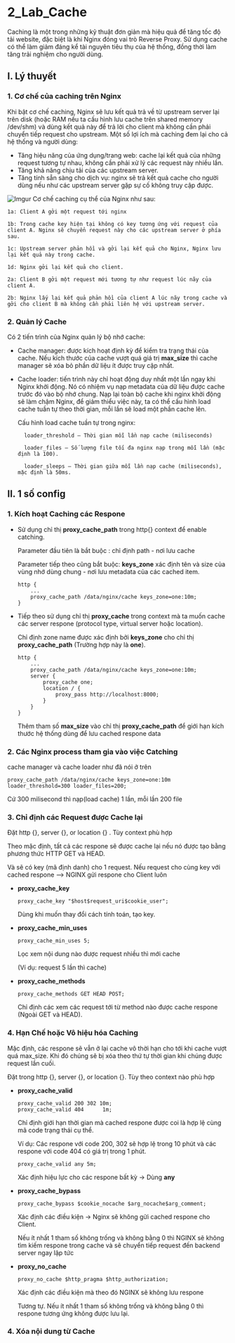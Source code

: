 # 2_Lab_Cache

Caching là một trong những kỹ thuật đơn giản mà hiệu quả để tăng tốc độ tải website, đặc biệt là khi Nginx đóng vai trò Reverse Proxy. Sử dụng cache có thể làm giảm đáng kể tài nguyên tiêu thụ của hệ thống, đồng thời làm tăng trải nghiệm cho người dùng. 

## I. Lý thuyết
### 1. Cơ chế của caching trên Nginx
Khi bật cơ chế caching, Nginx sẽ lưu kết quả trả về từ upstream server lại trên disk (hoặc RAM nếu ta cấu hình lưu cache trên shared memory /dev/shm) và dùng kết quả này để trả lời cho client mà không cần phải chuyển tiếp request cho upstream. Một số lợi ích mà caching đem lại cho cả hệ thống và người dùng:

- Tăng hiệu năng của ứng dụng/trang web: cache lại kết quả của những request tương tự nhau, không cần phải xử lý các request này nhiều lần.
- Tăng khả năng chịu tải của các upstream server.
- Tăng tính sẵn sàng cho dịch vụ: nginx sẽ trả kết quả cache cho người dùng nếu như các upstream server gặp sự cố không truy cập được.

![Imgur](https://i.imgur.com/rHsj0Rj.png)
Cơ chế caching cụ thể của Nginx như sau:

    1a: Client A gởi một request tới nginx

    1b: Trong cache key hiện tại không có key tương ứng với request của client A. Nginx sẽ chuyển request này cho các upstream server ở phía sau.

    1c: Upstream server phản hồi và gởi lại kết quả cho Nginx, Nginx lưu lại kết quả này trong cache.

    1d: Nginx gởi lại kết quả cho client.
    
    2a: Client B gởi một request mới tương tự như request lúc nãy của client A.

    2b: Nginx lấy lại kết quả phản hồi của client A lúc nãy trong cache và gởi cho client B mà không cần phải liên hệ với upstream server.

### 2. Quản lý Cache
Có 2 tiến trình của Nginx quản lý bộ nhớ cache:

- Cache manager: được kích hoạt định kỳ để kiểm tra trạng thái của cache. Nếu kích thước của cache vượt quá giá trị **max_size** thì cache manager sẽ xóa bỏ phần dữ liệu ít được truy cập nhất.
- Cache loader: tiến trình này chỉ hoạt động duy nhất một lần ngay khi Nginx khởi động. Nó có nhiệm vụ nạp metadata của dữ liệu được cache trước đó vào bộ nhớ chung. Nạp lại toàn bộ cache khi nginx khởi động sẽ làm chậm Nginx, để giảm thiểu việc này, ta có thể cấu hình load cache tuần tự theo thời gian, mỗi lần sẽ load một phần cache lên.

    Cấu hình load cache tuần tự trong nginx:

        loader_threshold – Thời gian mỗi lần nạp cache (miliseconds)

        loader_files – Số lượng file tối đa nginx nạp trong mỗi lần (mặc định là 100).

        loader_sleeps – Thời gian giữa mỗi lần nạp cache (miliseconds), mặc định là 50ms.

## II. 1 số config
### 1. Kích hoạt Caching các Respone
- Sử dụng chỉ thị **proxy_cache_path** trong http{} context để enable catching.

    Parameter đầu tiên là bắt buộc : chỉ định path - nơi lưu cache 

    Parameter tiếp theo cũng bắt buộc: **keys_zone** xác định tên và size của vùng nhớ dùng chung - nơi lưu metadata của các cached item.

    ```
    http {
        ...
        proxy_cache_path /data/nginx/cache keys_zone=one:10m;
    }
    ```

- Tiếp theo sử dụng chỉ thị **proxy_cache** trong context mà ta muốn cache các server respone (protocol type, virtual server hoặc location).

    Chỉ định zone name được xác định bởi  **keys_zone** cho chỉ thị **proxy_cache_path** (Trường hợp này là **one**).

    ```
    http {
        ...
        proxy_cache_path /data/nginx/cache keys_zone=one:10m;
        server {
            proxy_cache one;
            location / {
                proxy_pass http://localhost:8000;
            }
        }
    }
    ```

    Thêm tham số **max_size** vào chỉ thị **proxy_cache_path** để giới hạn kích thước hệ thống dùng để lưu cached respone data

### 2. Các Nginx process tham gia vào việc Catching
cache manager và cache loader như đã nói ở trên

```
proxy_cache_path /data/nginx/cache keys_zone=one:10m loader_threshold=300 loader_files=200;
```

Cứ 300 milisecond thì nạp(load cache) 1 lần, mỗi lần 200 file

### 3. Chỉ định các Request được Cache lại
Đặt http {}, server {}, or location {} . Tùy context phù hợp

Theo mặc định, tất cả các respone sẽ được cache lại nếu nó được tạo bằng phương thức HTTP GET và HEAD. 

Và sẽ có key (mã định danh) cho 1 request. Nếu request cho cùng key với cached respone --> NGINX gửi respone cho Client luôn

- **proxy_cache_key**

    ```
    proxy_cache_key "$host$request_uri$cookie_user";
    ```

    Dùng khi muốn thay đổi cách tính toán, tạo key.

- **proxy_cache_min_uses**
    ```
    proxy_cache_min_uses 5;
    ```
    Lọc xem nội dung nào được request nhiều thì mới cache 

    (Ví dụ: request 5 lần thì cache)

- **proxy_cache_methods**
    ```
    proxy_cache_methods GET HEAD POST;
    ```
    Chỉ định các xem các request tới từ method nào được cache respone (Ngoài GET và HEAD).

### 4. Hạn Chế hoặc Vô hiệu hóa Caching
Mặc định, các respone sẽ vẫn ở lại cache vô thời hạn cho tới khi cache vượt quá max_size. Khi đó chúng sẽ bị xóa theo thứ tự thời gian khi chúng được request lần cuối.

Đặt trong http {}, server {}, or location {}. Tùy theo context nào  phù hợp

- **proxy_cache_valid**
    ```
    proxy_cache_valid 200 302 10m;
    proxy_cache_valid 404      1m;
    ```
    Chỉ định giới hạn thời gian mà cached respone được coi là hợp lệ cùng mã code trạng thái cụ thể.

    Ví dụ: Các respone với code 200, 302 sẽ hợp lệ trong 10 phút và các respone với code 404 có giá trị trong 1 phút.

    ```
    proxy_cache_valid any 5m;
    ```
    Xác định hiệu lực cho các respone bất kỳ -> Dùng **any**

- **proxy_cache_bypass**
    ```
    proxy_cache_bypass $cookie_nocache $arg_nocache$arg_comment;
    ```
    Xác định các điều kiện -> Nginx sẽ không gửi cached respone cho Client.

    Nếu ít nhất 1 tham số không trống và không bằng 0 thì NGINX sẽ không tìm kiếm respone trong cache và sẽ chuyển tiếp request đến backend server ngay lập tức

- **proxy_no_cache**
    ```
    proxy_no_cache $http_pragma $http_authorization;
    ```
    Xác định các điều kiện mà theo đó NGINX sẽ không lưu respone

    Tương tự. Nếu ít nhất 1 tham số không trống và không bằng 0 thì respone tương ứng không được lưu lại.

### 4. Xóa nội dung từ Cache
